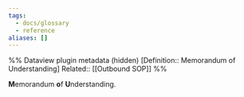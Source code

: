 ```yaml
---
tags:
  - docs/glossary
  - reference
aliases: []
---
```

%% Dataview plugin metadata (hidden)
[Definition:: Memorandum of Understanding]
Related:: [[Outbound SOP]]
%%

**M**emorandum **o**f **U**nderstanding.